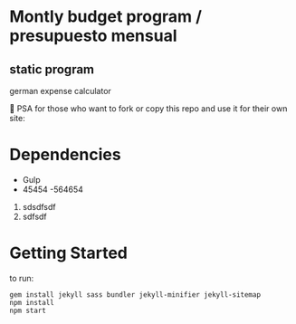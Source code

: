# Montly budget program / presupuesto mensual
## static program
german expense calculator

📢 PSA for those who want to fork or copy this repo and use it for their own site:




# Dependencies
- Gulp
- 45454
-564654

1. sdsdfsdf
2. sdfsdf

# Getting Started
to run:
```
gem install jekyll sass bundler jekyll-minifier jekyll-sitemap
npm install
npm start
```


